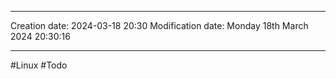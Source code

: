 

----
Creation date: 2024-03-18 20:30
Modification date: Monday 18th March 2024 20:30:16

----

#Linux 
#Todo 

